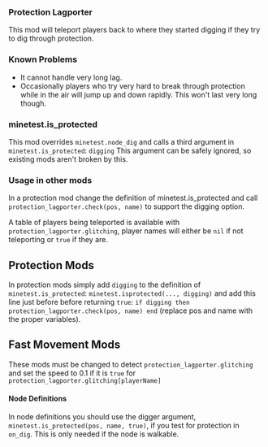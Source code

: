 ### Protection Lagporter
This mod will teleport players back to where they started digging if they try to dig through protection.

### Known Problems

* It cannot handle very long lag.
* Occasionally players who try very hard to break through protection while in the air will jump up and down rapidly. This won't last very long though.

### minetest.is_protected

This mod overrides `minetest.node_dig` and calls a third argument in `minetest.is_protected`: `digging`
This argument can be safely ignored, so existing mods aren't broken by this.

### Usage in other mods

In a protection mod change the definition of minetest.is_protected and call `protection_lagporter.check(pos, name)` to support the digging option.

A table of players being teleported is available with `protection_lagporter.glitching`, player names will either be `nil` if not teleporting or `true` if they are.


## Protection Mods
In protection mods simply add `digging` to the definition of `minetest.is_protected`: `minetest.isprotected(..., digging)` and add this line just before before returning `true`: `if digging then protection_lagporter.check(pos, name) end` (replace pos and name with the proper variables).
    
## Fast Movement Mods
These mods must be changed to detect `protection_lagporter.glitching` and set the speed to 0.1 if it is `true` for `protection_lagporter.glitching[playerName]`

    
#### Node Definitions
In node definitions you should use the digger argument, `minetest.is_protected(pos, name, true)`, if you test for protection in `on_dig`. This is only needed if the node is walkable.
